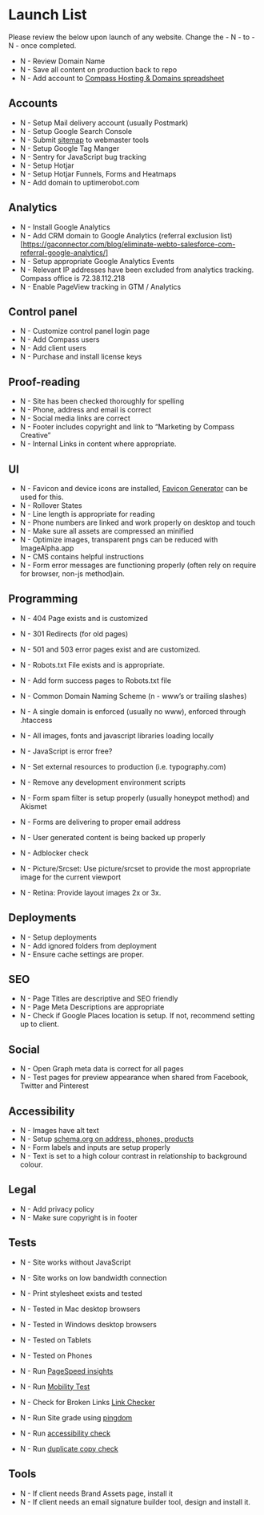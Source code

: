 # Launch List

Please review the below upon launch of any website. Change the - N - to - N - once completed.

- N - Review Domain Name
- N - Save all content on production back to repo
- N - Add account to [Compass Hosting & Domains spreadsheet](https://docs.google.com/spreadsheets/d/12b5GqLTY786mWfziAG9kO49Oouafix3dRkh2LHzxxEU/edit#gid=1679013529)

## Accounts

- N - Setup Mail delivery account (usually Postmark)
- N - Setup Google Search Console
- N - Submit [sitemap](https://search.google.com/search-console) to webmaster tools
- N - Setup Google Tag Manger
- N - Sentry for JavaScript bug tracking
- N - Setup Hotjar
- N - Setup Hotjar Funnels, Forms and Heatmaps
- N - Add domain to uptimerobot.com

## Analytics
- N - Install Google Analytics
- N - Add CRM domain to Google Analytics (referral exclusion list)[https://gaconnector.com/blog/eliminate-webto-salesforce-com-referral-google-analytics/]
- N - Setup appropriate Google Analytics Events
- N - Relevant IP addresses have been excluded from analytics tracking. Compass office is 72.38.112.218
- N - Enable PageView tracking in GTM / Analytics

## Control panel
- N - Customize control panel login page
- N - Add Compass users
- N - Add client users
- N - Purchase and install license keys

## Proof-reading

- N - Site has been checked thoroughly for spelling
- N - Phone, address and email is correct
- N - Social media links are correct
- N - Footer includes copyright and link to “Marketing by Compass Creative”
- N - Internal Links in content where appropriate.

## UI

- N - Favicon and device icons are installed, [Favicon Generator](http://realfavicongenerator.net) can be used for this.
- N - Rollover States
- N - Line length is appropriate for reading
- N - Phone numbers are linked and work properly on desktop and touch
- N - Make sure all assets are compressed an minified
- N - Optimize images, transparent pngs can be reduced with ImageAlpha.app
- N - CMS contains helpful instructions
- N - Form error messages are functioning properly (often rely on require for browser, non-js method)ain.

## Programming

- N - 404 Page exists and is customized
- N - 301 Redirects (for old pages)
- N - 501 and 503 error pages exist and are customized.

- N - Robots.txt File exists and is appropriate.
- N - Add form success pages to Robots.txt file
- N - Common Domain Naming Scheme (n - www’s or trailing slashes)
- N - A single domain is enforced (usually no www), enforced through .htaccess

- N - All images, fonts and javascript libraries loading locally
- N - JavaScript is error free?
- N - Set external resources to production (i.e. typography.com)
- N - Remove any development environment scripts
- N - Form spam filter is setup properly (usually honeypot method) and Akismet
- N - Forms are delivering to proper email address
- N - User generated content is being backed up properly
- N - Adblocker check
- N - Picture/Srcset: Use picture/srcset to provide the most appropriate image for the current viewport
- N - Retina: Provide layout images 2x or 3x.

## Deployments
- N - Setup deployments
- N - Add ignored folders from deployment
- N - Ensure cache settings are proper.

## SEO

- N - Page Titles are descriptive and SEO friendly
- N - Page Meta Descriptions are appropriate
- N - Check if Google Places location is setup. If not, recommend setting up to client.

## Social

- N - Open Graph meta data is correct for all pages
- N - Test pages for preview appearance when shared from Facebook, Twitter and Pinterest

## Accessibility

- N - Images have alt text
- N - Setup [schema.org on address, phones, products](http://schema.org)
- N - Form labels and inputs are setup properly
- N - Text is set to a high colour contrast in relationship to background colour.

## Legal
- N - Add privacy policy
- N - Make sure copyright is in footer

## Tests

- N - Site works without JavaScript
- N - Site works on low bandwidth connection
- N - Print stylesheet exists and tested
- N - Tested in Mac desktop browsers
- N - Tested in Windows desktop browsers
- N - Tested on Tablets
- N - Tested on Phones

- N - Run [PageSpeed insights](https://developers.google.com/speed/pagespeed/insights/)
- N - Run [Mobility Test](https://www.google.ca/webmasters/tools/mobile-friendly/)
- N - Check for Broken Links [Link Checker](http://validator.w3.org/checklink)
- N - Run Site grade using [pingdom](http://tools.pingdom.com)
- N - Run [accessibility check](http://achecker.ca/checker/index.php)
- N - Run [duplicate copy check](http://www.copyscape.com)


## Tools
- N - If client needs Brand Assets page, install it
- N - If client needs an email signature builder tool, design and install it.
